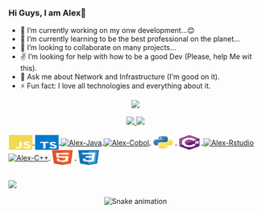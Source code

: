 ### Hi Guys, I am Alex👋

- 🔭 I’m currently working on my onw development...😊
- 🌱 I’m currently learning to be the best professional on the planet...
- 👯 I’m looking to collaborate on many projects...
- ✌️ I’m looking for help with how to be a good Dev (Please, help Me wit this).
- 💬 Ask me about Network and Infrastructure (I'm good on it).
- ⚡ Fun fact: I love all technologies and everything about it.


<p align="center">
<img src="https://user-images.githubusercontent.com/59259503/179864410-88b4e4d3-3b52-4702-a198-49c1c66efc6a.gif"/>
</p>

<div align="center">
  <a href="https://github.com/AlexsanderC-dev">
  <img height="150em" src="https://github-readme-stats.vercel.app/api?username=AlexsanderC-dev&show_icons=true&theme=codeSTACKr&include_all_commits=true&count_private=true"/>
  <img height="150em" src="https://github-readme-stats.vercel.app/api/top-langs/?username=AlexsanderC-dev&layout=compact&langs_count=7&theme=codeSTACKr"/>
</div>
<div style="display: inline_block"><br>
  <img align="center" alt="Alex-Js" height="30" width="48" src="https://raw.githubusercontent.com/devicons/devicon/master/icons/javascript/javascript-plain.svg">
  <img align="center" alt="Alex-Ts" height="30" width="48" src="https://raw.githubusercontent.com/devicons/devicon/master/icons/typescript/typescript-plain.svg">
  <img align="center" alt="Alex-Java" height="30" width="48" src="https://cdn.jsdelivr.net/gh/devicons/devicon/icons/java/java-original.svg">
  <img align="center" alt="Alex-Cobol" height="30" width="48" src="https://www.svgrepo.com/show/373510/cobol.svg">
  <img align="center" alt="Alex-Python" height="30" width="48" src="https://raw.githubusercontent.com/devicons/devicon/master/icons/python/python-original.svg">
  <img align="center" alt="Alex-Csharp" height="30" width="48" src="https://raw.githubusercontent.com/devicons/devicon/master/icons/csharp/csharp-original.svg">
  <img align="center" alt="Alex-Rstudio" height="30" width="48" src="https://cdn.jsdelivr.net/gh/devicons/devicon/icons/rstudio/rstudio-original.svg" >          
  <img align="center" alt="Alex-C++" height="30" width="48" src="https://cdn.jsdelivr.net/gh/devicons/devicon/icons/cplusplus/cplusplus-original.svg" >
  <img align="center" alt="Alex-HTML" height="30" width="48" src="https://raw.githubusercontent.com/devicons/devicon/master/icons/html5/html5-original.svg">
  <img align="center" alt="Alex-CSS" height="30" width="48" src="https://raw.githubusercontent.com/devicons/devicon/master/icons/css3/css3-original.svg"/>

</div>


        
  
            
          
##

<div>
<a href="https://www.linkedin.com/in/alexsanderscosta" target="_blank"><img src="https://img.shields.io/badge/-LinkedIn-%230077B5?style=for-the-badge&logo=linkedin&logoColor=white" target="_blank"></a>

<div align="center">
  
  ![Snake animation](https://github.com/danielbped/danielbped/blob/output/github-contribution-grid-snake.svg)

</div>
